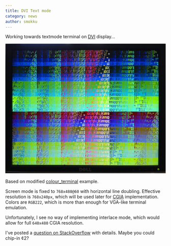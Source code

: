 ```yaml
---
title: DVI Text mode
category: news
author: smokku
---
```


Working towards textmode terminal on [DVI][2] display…

![DVI text mode on monitor](/media/2024-03-20_DVI_TextMode.png)

Based on modified [colour_terminal][1] example.

Screen mode is fixed to `768x480@60` with horizontal line doubling. Effective resolution is `768x240px`, which will be used later for [CGIA][3] implementation. Colors are `RGB222`, which is more than enough for VGA-like terminal emulation.

Unfortunately, I see no way of implementing interlace mode, which would allow for full `640x480` CGIA resolution.

I've posted a [question on StackOverflow][4] with details. Maybe you could chip-in ¢2?

[1]: https://github.com/Wren6991/PicoDVI/blob/master/software/apps/colour_terminal/main.c
[2]: https://en.wikipedia.org/wiki/Digital_Visual_Interface
[3]: https://github.com/X65/X65/wiki/CGIA
[4]: https://stackoverflow.com/questions/78188354/picodvi-interlace-generation

